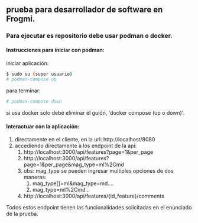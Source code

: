## prueba para desarrollador de software en Frogmi.

### Para ejecutar es repositorio debe usar podman o docker.

#### Instrucciones para iniciar con podman:
iniciar aplicación:
```bash
$ sudo su (super usuario)
# podman-compose up
```
para terminar:

```bash
# podman-compose down
```
si usa docker solo debe eliminar el guión, 'docker compose (up o down)'.

#### Interactuar con la aplicación:

1. directamente en el cliente, en la url: http://localhost/8080
2. accediendo directamente a los endpoint de la api: 
    1. http://localhost:3000/api/features?page=1&per_page
    2. http://localhost:3000/api/features?page=1&per_page&mag_type=ml%2Cmd
    3. obs: mag_type se pueden ingresar multiples opciones de dos maneras:
        1. mag_type[]=ml&mag_type=md....
        2. mag_type=ml%2Cmd...
    4. http://localhost:3000/api/features/{id_feature}/comments

Todos estos endpoint tienen las funcionalidades solicitadas en el enunciado de la prueba.

